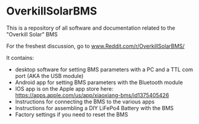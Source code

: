 # OverkillSolarBMS

This is a repository of all software and documentation related to the "Overkill Solar" BMS

For the freshest discussion, go to www.Reddit.com/r/OverkillSolarBMS/

It contains:

- desktop software for setting BMS parameters with a PC and a TTL com port (AKA the USB module)
- Android app for setting BMS parameters with the Bluetooth module 
- IOS app is on the Apple app store here: https://apps.apple.com/us/app/xiaoxiang-bms/id1375405426
- Instructions for connecting the BMS to the various apps
- Instructions for assembling a DIY LiFePo4 Battery with the BMS
- Factory settings if you need to reset the BMS
